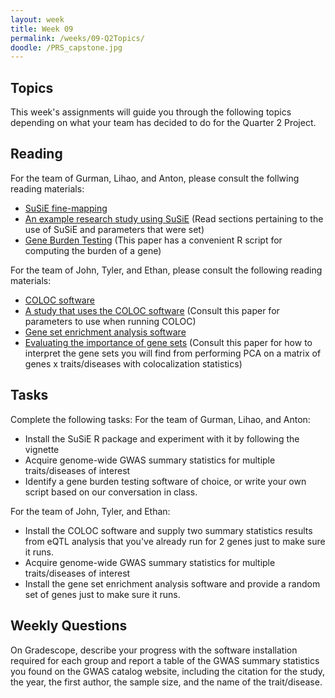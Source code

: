 ```yaml
---
layout: week
title: Week 09
permalink: /weeks/09-Q2Topics/
doodle: /PRS_capstone.jpg
---
```


## Topics

This week's assignments will guide you through the following topics depending on what your team has decided to do for the Quarter 2 Project. 

## Reading

For the team of Gurman, Lihao, and Anton, please consult the follwing reading materials: 
* [SuSiE fine-mapping](https://stephenslab.github.io/susieR/articles/finemapping_summary_statistics.html)
* [An example research study using SuSiE](https://www.ncbi.nlm.nih.gov/pmc/articles/PMC9009299/) (Read sections pertaining to the use of SuSiE and parameters that were set)
* [Gene Burden Testing](https://www.ncbi.nlm.nih.gov/pmc/articles/PMC6174288/) (This paper has a convenient R script for computing the burden of a gene)

For the team of John, Tyler, and Ethan, please consult the following reading materials: 
* [COLOC software](https://chr1swallace.github.io/coloc/articles/a01_intro.html)
* [A study that uses the COLOC software](https://www.ncbi.nlm.nih.gov/pmc/articles/PMC5374036/) (Consult this paper for parameters to use when running COLOC)
* [Gene set enrichment analysis software](https://www.gsea-msigdb.org/gsea/index.jsp) 
* [Evaluating the importance of gene sets](https://www.pnas.org/doi/10.1073/pnas.0506580102) (Consult this paper for how to interpret the gene sets you will find from performing PCA on a matrix of genes x traits/diseases with colocalization statistics)
  

## Tasks

Complete the following tasks:
For the team of Gurman, Lihao, and Anton: 
* Install the SuSiE R package and experiment with it by following the vignette
* Acquire genome-wide GWAS summary statistics for multiple traits/diseases of interest
* Identify a gene burden testing software of choice, or write your own script based on our conversation in class.
  
For the team of John, Tyler, and Ethan: 

* Install the COLOC software and supply two summary statistics results from eQTL analysis that you've already run for 2 genes just to make sure it runs.
* Acquire genome-wide GWAS summary statistics for multiple traits/diseases of interest
* Install the gene set enrichment analysis software and provide a random set of genes just to make sure it runs.

## Weekly Questions

On Gradescope, describe your progress with the software installation required for each group and report a table of the GWAS summary statistics you found on the GWAS catalog website, including the citation for the study, the year, the first author, the sample size, and the name of the trait/disease. 
